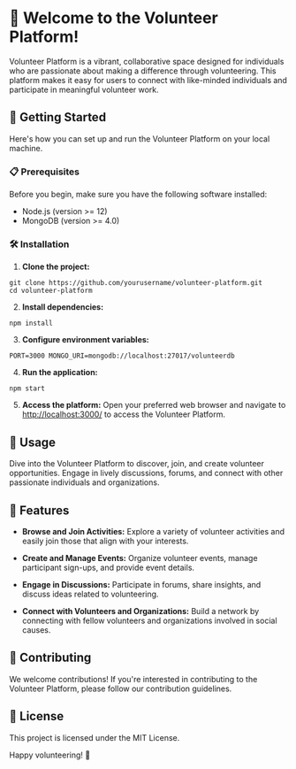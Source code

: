 # 🎉 Welcome to the Volunteer Platform!

Volunteer Platform is a vibrant, collaborative space designed for individuals who are passionate about making a difference through volunteering. This platform makes it easy for users to connect with like-minded individuals and participate in meaningful volunteer work. 

## 🚀 Getting Started

Here's how you can set up and run the Volunteer Platform on your local machine.

### 📋 Prerequisites

Before you begin, make sure you have the following software installed:
- Node.js (version >= 12)
- MongoDB (version >= 4.0)

### 🛠️ Installation

1. **Clone the project:**
```
git clone https://github.com/yourusername/volunteer-platform.git
cd volunteer-platform
```

2. **Install dependencies:**
```
npm install
```

3. **Configure environment variables:**
```
PORT=3000 MONGO_URI=mongodb://localhost:27017/volunteerdb
```

4. **Run the application:**
```
npm start
```

5. **Access the platform:** Open your preferred web browser and navigate to <http://localhost:3000/> to access the Volunteer Platform.

## 🎯 Usage

Dive into the Volunteer Platform to discover, join, and create volunteer opportunities. Engage in lively discussions, forums, and connect with other passionate individuals and organizations.

## 🌟 Features

- **Browse and Join Activities:** Explore a variety of volunteer activities and easily join those that align with your interests.

- **Create and Manage Events:** Organize volunteer events, manage participant sign-ups, and provide event details.

- **Engage in Discussions:** Participate in forums, share insights, and discuss ideas related to volunteering.

- **Connect with Volunteers and Organizations:** Build a network by connecting with fellow volunteers and organizations involved in social causes.

## 🤝 Contributing

We welcome contributions! If you're interested in contributing to the Volunteer Platform, please follow our contribution guidelines.

## 📜 License

This project is licensed under the MIT License.

Happy volunteering! 🎈